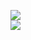 [![](https://img.shields.io/badge/Made%20With-Github%20Spray-lightgrey.svg?style=for-the-badge&logo=github)](https://github.com/Annihil/github-spray#5197)  
[![](https://i.imgur.com/2DrTn0Z.gif)](https://github.com/Annihil/github-spray)